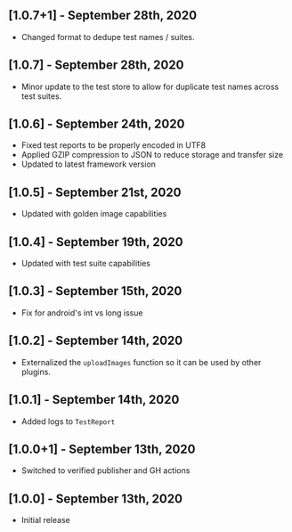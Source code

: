 ## [1.0.7+1] - September 28th, 2020

* Changed format to dedupe test names / suites.


## [1.0.7] - September 28th, 2020

* Minor update to the test store to allow for duplicate test names across test suites.


## [1.0.6] - September 24th, 2020

* Fixed test reports to be properly encoded in UTF8
* Applied GZIP compression to JSON to reduce storage and transfer size
* Updated to latest framework version


## [1.0.5] - September 21st, 2020

* Updated with golden image capabilities


## [1.0.4] - September 19th, 2020

* Updated with test suite capabilities


## [1.0.3] - September 15th, 2020

* Fix for android's int vs long issue


## [1.0.2] - September 14th, 2020

* Externalized the `uploadImages` function so it can be used by other plugins.


## [1.0.1] - September 14th, 2020

* Added logs to `TestReport`


## [1.0.0+1] - September 13th, 2020

* Switched to verified publisher and GH actions


## [1.0.0] - September 13th, 2020

* Initial release

